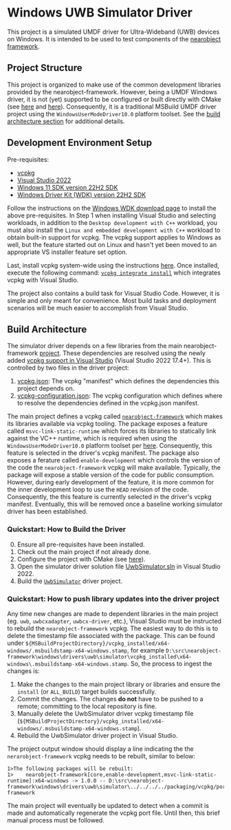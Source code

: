 # Windows UWB Simulator Driver

This project is a simulated UMDF driver for Ultra-Wideband (UWB) devices on Windows. It is intended to be used to test components of the [nearobject framework](https://github.com/microsoft/nearobject-framework).

## Project Structure

This project is organized to make use of the common development libraries provided by the nearobject-framework. However, being a UMDF Windows driver, it is not (yet) supported to be configured or built directly with CMake (see [here](https://gitlab.kitware.com/cmake/cmake/-/issues/23643) and [here](https://developercommunity.visualstudio.com/t/wdk-cmake-support/795126)). Consequently, it is a traditional MSBuild UMDF driver project using the `WindowsUserModeDriver10.0` platform toolset. See the [build architecture section](#build-architecture) for additional details.

## Development Environment Setup

Pre-requisites:

* [vcpkg](https://vcpkg.io/en/index.html)
* [Visual Studio 2022](https://visualstudio.microsoft.com/thank-you-downloading-visual-studio/?sku=Enterprise&rel=17)
* [Windows 11 SDK version 22H2 SDK](https://developer.microsoft.com/en-us/windows/downloads/windows-sdk/)
* [Windows Driver Kit (WDK) version 22H2 SDK](https://go.microsoft.com/fwlink/?linkid=2196230)

Follow the instructions on the [Windows WDK download page](https://learn.microsoft.com/en-us/windows-hardware/drivers/download-the-wdk) to install the above pre-requisites. In Step 1 when installing Visual Studio and selecting workloads, in addition to the `Desktop development with C++` workload, you must also install the `Linux and embedded development with C++` workload to obtain built-in support for vcpkg. The vcpkg support applies to Windows as well, but the feature started out on Linux and hasn't yet been moved to an appropriate VS installer feature set option.

Last, install vcpkg system-wide using the instructions [here](https://devblogs.microsoft.com/cppblog/vcpkg-environment-activation-in-visual-studio/). Once installed, execute the following command: [`vcpkg integrate install`](https://vcpkg.io/en/docs/commands/integrate.html#vcpkg-integrate-install) which integrates vcpkg with Visual Studio.

The project also contains a build task for Visual Studio Code. However, it is simple and only meant for convenience. Most build tasks and deployment scenarios will be much easier to accomplish from Visual Studio.

## Build Architecture

The simulator driver depends on a few libraries from the main nearobject-framework [project](../../../../README.md). These dependencies are resolved using the newly added [vcpkg support in Visual Studio](https://devblogs.microsoft.com/cppblog/vcpkg-environment-activation-in-visual-studio/) (Visual Studio 2022 17.4+). This is controlled by two files in the driver project:

1. [vcpkg.json](./vcpkg.json): The vcpkg "manifest" which defines the dependencies this project depends on.
2. [vcpkg-configuration.json](./vcpkg-configuration.json): The vcpkg configuration which defines where to resolve the dependencies defined in the vcpkg.json manifest.

The main project defines a vcpkg called [`nearobject-framework`](../../../../packaging/vcpkg/ports/nearobject-framework/vcpkg.json) which makes its libraries available via vcpkg tooling. The package exposes a feature called `msvc-link-static-runtime` which forces its libraries to statically link against the VC++ runtime, which is required when using the `WindowsUserModeDriver10.0` platform toolset per [here](https://learn.microsoft.com/en-us/windows-hardware/drivers/develop/using-the-microsoft-c-runtime-with-user-mode-drivers-and-apps). Consequently, this feature is selected in the driver's vcpkg manifest. The package also exposes a ferature called `enable-development` which controls the version of the code the `nearobject-framework` vcpkg will make available. Typically, the package will expose a stable version of the code for public consumption. However, during early development of the feature, it is more common for the inner development loop to use the `HEAD` revision of the code. Consequently, the this feature is currently selected in the driver's vcpkg manifest. Eventually, this will be removed once a baseline working simulator driver has been established.

### Quickstart: How to Build the Driver

0. Ensure all pre-requisites have been installed.
1. Check out the main project if not already done.
2. Configure the project with CMake (see [here](../../../../README.md#cmake)).
3. Open the simulator driver solution file [UwbSimulator.sln](UwbSimulator.sln) in Visual Studio 2022.
4. Build the [`UwbSimulator`](./UwbSimulator.vcxproj) driver project.

### Quickstart: How to push library updates into the driver project

Any time new changes are made to dependent libraries in the main project (eg. `uwb`, `uwbcxadapter`, `uwbcx-driver`, etc.), Visual Studio must be instructed to rebuild the `nearobject-framework` vcpkg. The easiest way to do this is to delete the timestamp file associated with the package. This can be found under `${MSBuildProjectDirectory}/vcpkg_installed/x64-windows/.msbuildstamp-x64-windows.stamp`, for example `D:\src\nearobject-framework\windows\drivers\uwb\simulator\vcpkg_installed\x64-windows\.msbuildstamp-x64-windows.stamp`. So, the process to ingest the changes is:

1. Make the changes to the main project library or libraries and ensure the `install` (or `ALL_BUILD`) target builds successfully.
2. Commit the changes. The changes __do not__ have to be pushed to a remote; committing to the local repository is fine.
3. Manually delete the UwbSimulator driver vcpkg timestamp file (`${MSBuildProjectDirectory}/vcpkg_installed/x64-windows/.msbuildstamp-x64-windows.stamp`).
4. Rebuild the UwbSimulator driver project in Visual Studio.

The project output window should display a line indicating the the `nerarobject-framework` vcpkg needs to be rebuilt, similar to below:

```Shell
1>The following packages will be rebuilt:
1>    nearobject-framework[core,enable-development,msvc-link-static-runtime]:x64-windows -> 1.0.0 -- D:\src\nearobject-framework\windows\drivers\uwb\simulator\../../../../packaging/vcpkg/ports\nearobject-framework
```

The main project will eventually be updated to detect when a commit is made and automatically regenerate the vcpkg port file. Until then, this brief manual process must be followed.
